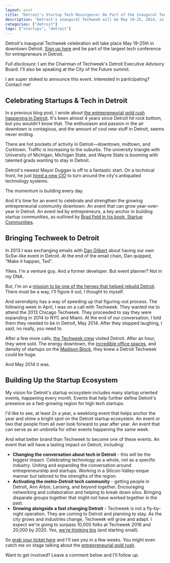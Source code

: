 ```yaml
---
layout: post
title: "Detroit's Startup Tech Resurgence: Be Part of the Inaugural Tech Week"
description: "Detroit's inaugural Techweek will be May 19-25, 2014, in downtown Detroit."
categories: ["detroit"]
tags: ["startups", "detroit"]
---
```


Detroit's inaugural Techweek celebration will take place May 19-25th in downtown Detroit. [Sign up here](http://techweek.com/detroit/) and be part of the largest tech conference for entrepreneurs in Detroit.

*Full disclosure*: I am the Chairman of Techweek's Detroit Executive Advisory Board. I'll also be speaking at the City of the Future summit.

I am super stoked to announce this event. Interested in participating? Contact me!

## Celebrating Startups & Tech in Detroit

In a previous blog post, I wrote about [the entrepreneurial gold rush happening in Detroit](http://tedserbinski.com/the-entrepreneurial-gold-rush-why-i-moved-from-san-francisco-to-detroit/). It's been almost 4 years since Detroit hit rock bottom, but you wouldn't know that. The enthusiasm and passion in the air downtown is contagious, and the amount of cool new stuff in Detroit, seems never ending.

There are hot pockets of activity in Detroit&mdash;downtown, midtown, and Corktown. Traffic is increasing to the suburbs. The university triangle with University of Michigan, Michigan State, and Wayne State is booming with talented grads wanting to stay in Detroit.

Detroit's newest Mayor Duggan is off to a fantastic start. On a technical front, he just [hired a new CIO](http://www.freep.com/article/20140204/NEWS01/302040100/City-of-Detroit-IT-director) to turn around the city's antiquated technology systems.

The momentum is building every day.

And it's time for an event to celebrate and strengthen the growing entrepreneurial community downtown. An event that can grow year-over-year in Detroit. An event led by entrepreneurs, a key anchor in building startup communities, as outlined by [Brad Feld in his book, Startup Communities](http://www.amazon.com/gp/product/1118441540?ie=UTF8&camp=213733&creative=393185&creativeASIN=1118441540&linkCode=shr&tag=tedserbinski-20&qid=1397788309).


## Bringing Techweek to Detroit

In 2013 I was exchanging emails with [Dan Gilbert](http://tedserbinski.com/business-insights-ive-learned-from-billionaire-dan-gilbert/) about having our own SxSw-like event in Detroit. At the end of the email chain, Dan quipped, "Make it happen, Ted".

Yikes. I'm a venture guy. And a former developer. But event planner? Not in my DNA.

But, I'm on a [mission to be one of the heroes that helped rebuild Detroit](http://tedserbinski.com/the-entrepreneurial-gold-rush-why-i-moved-from-san-francisco-to-detroit/). There must be a way, I'll figure it out, I thought to myself.

And serendipity has a way of speeding up that figuring-out process. The following week in April, I was on a call with Techweek. They wanted me to attend the 2013 Chicago Techweek. They proceeded to say they were expanding in 2014 to NYC and Miami. At the end of our conversation, I told them they needed to be in Detroit, May 2014. After they stopped laughing, I said, no really, you need to.

After a few more calls, [the Techweek crew](http://techweek.com/what-is-techweek/#team) visited Detroit. After an hour, they were sold. The energy downtown, the [incredible office spaces](http://www.fastcompany.com/3028419/most-creative-people/some-of-the-most-amazing-startup-spaces-in-america-are-in-detroit), and density of startups on the [Madison Block](http://madisonblock.com), they knew a Detroit Techweek could be huge.

And May 2014 it was.

## Building Up the Startup Ecosystem

My vision for Detroit's startup ecosystem includes many startup oriented events, happening every month. Events that help further define Detroit's presence as a fast-growing region for high tech startups.

I'd like to see, at least 2x a year, a weeklong event that helps anchor the year and shine a bright spot on the Detroit startup ecosystem. An event or two that people from all over look forward to year after year. An event that can serve as an umbrella for other events happening the same week.

And what better brand than Techweek to become one of these events. An event that will have a lasting impact on Detroit, including:

* **Changing the conversation about tech in Detroit** - this will be the biggest impact. Celebrating technology as a whole, not as a specific industry. Uniting and expanding the conversation around entrepreneurship and startups. Working in a Silicon-Valley-esque manner but tailored to the strengths of the region.
* **Activating the metro-Detroit tech community** - getting people in Detroit, Ann Arbor, Lansing, and beyond together. Encouraging networking and collaboration and helping to break down silos. Bringing disparate groups together that might not have worked together in the past.
* **Growing alongside a fast changing Detroit** - Techweek is not a fly-by-night operation. They are coming to Detroit and planning to stay. As the city grows and industries change, Techweek will grow and adapt. I expect we're going to surpass 10,000 folks at Techweek 2016 and 20,000 by 2020. Yes, [we're thinking big](http://tedserbinski.com/the-best-startup-advice-ive-ever-gotten/) (and starting small).

So [grab your ticket here](http://techweek.com/detroit) and I'll see you in a few weeks. You might even catch me on stage talking about the [entrepreneurial gold rush](http://tedserbinski.com/the-entrepreneurial-gold-rush-why-i-moved-from-san-francisco-to-detroit/).

Want to get involved? Leave a comment below and I'll follow up.
